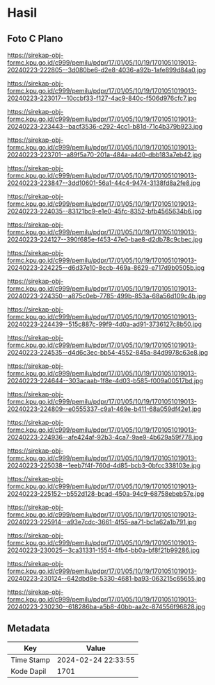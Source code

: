 # Hasil

## Foto C Plano

https://sirekap-obj-formc.kpu.go.id/c999/pemilu/pdpr/17/01/05/10/19/1701051019013-20240223-222805--3d080be6-d2e8-4036-a92b-1afe899d84a0.jpg

https://sirekap-obj-formc.kpu.go.id/c999/pemilu/pdpr/17/01/05/10/19/1701051019013-20240223-223017--10ccbf33-f127-4ac9-840c-f506d976cfc7.jpg

https://sirekap-obj-formc.kpu.go.id/c999/pemilu/pdpr/17/01/05/10/19/1701051019013-20240223-223443--bacf3536-c292-4cc1-b81d-71c4b379b923.jpg

https://sirekap-obj-formc.kpu.go.id/c999/pemilu/pdpr/17/01/05/10/19/1701051019013-20240223-223701--a89f5a70-201a-484a-a4d0-dbb183a7eb42.jpg

https://sirekap-obj-formc.kpu.go.id/c999/pemilu/pdpr/17/01/05/10/19/1701051019013-20240223-223847--3dd10601-56a1-44c4-9474-3138fd8a2fe8.jpg

https://sirekap-obj-formc.kpu.go.id/c999/pemilu/pdpr/17/01/05/10/19/1701051019013-20240223-224035--83121bc9-e1e0-45fc-8352-bfb4565634b6.jpg

https://sirekap-obj-formc.kpu.go.id/c999/pemilu/pdpr/17/01/05/10/19/1701051019013-20240223-224127--390f685e-f453-47e0-bae8-d2db78c9cbec.jpg

https://sirekap-obj-formc.kpu.go.id/c999/pemilu/pdpr/17/01/05/10/19/1701051019013-20240223-224225--d6d37e10-8ccb-469a-8629-e717d9b0505b.jpg

https://sirekap-obj-formc.kpu.go.id/c999/pemilu/pdpr/17/01/05/10/19/1701051019013-20240223-224350--a875c0eb-7785-499b-853a-68a56d109c4b.jpg

https://sirekap-obj-formc.kpu.go.id/c999/pemilu/pdpr/17/01/05/10/19/1701051019013-20240223-224439--515c887c-99f9-4d0a-ad91-3736127c8b50.jpg

https://sirekap-obj-formc.kpu.go.id/c999/pemilu/pdpr/17/01/05/10/19/1701051019013-20240223-224535--d4d6c3ec-bb54-4552-845a-84d9978c63e8.jpg

https://sirekap-obj-formc.kpu.go.id/c999/pemilu/pdpr/17/01/05/10/19/1701051019013-20240223-224644--303acaab-1f8e-4d03-b585-f009a00517bd.jpg

https://sirekap-obj-formc.kpu.go.id/c999/pemilu/pdpr/17/01/05/10/19/1701051019013-20240223-224809--e0555337-c9a1-469e-b411-68a059df42e1.jpg

https://sirekap-obj-formc.kpu.go.id/c999/pemilu/pdpr/17/01/05/10/19/1701051019013-20240223-224936--afe424af-92b3-4ca7-9ae9-4b629a59f778.jpg

https://sirekap-obj-formc.kpu.go.id/c999/pemilu/pdpr/17/01/05/10/19/1701051019013-20240223-225038--1eeb7f4f-760d-4d85-bcb3-0bfcc338103e.jpg

https://sirekap-obj-formc.kpu.go.id/c999/pemilu/pdpr/17/01/05/10/19/1701051019013-20240223-225152--b552d128-bcad-450a-94c9-68758ebeb57e.jpg

https://sirekap-obj-formc.kpu.go.id/c999/pemilu/pdpr/17/01/05/10/19/1701051019013-20240223-225914--a93e7cdc-3661-4f55-aa71-bc1a62a1b791.jpg

https://sirekap-obj-formc.kpu.go.id/c999/pemilu/pdpr/17/01/05/10/19/1701051019013-20240223-230025--3ca31331-1554-4fb4-bb0a-bf8f21b99286.jpg

https://sirekap-obj-formc.kpu.go.id/c999/pemilu/pdpr/17/01/05/10/19/1701051019013-20240223-230124--642dbd8e-5330-4681-ba93-063215c65655.jpg

https://sirekap-obj-formc.kpu.go.id/c999/pemilu/pdpr/17/01/05/10/19/1701051019013-20240223-230230--618286ba-a5b8-40bb-aa2c-874556f96828.jpg


## Metadata

| Key        | Value               |
| ---------- | ------------------- |
| Time Stamp | 2024-02-24 22:33:55 |
| Kode Dapil | 1701                |




